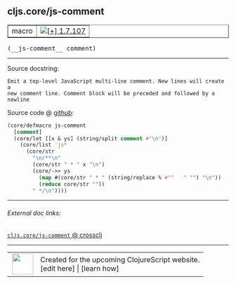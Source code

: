 ## cljs.core/js-comment



 <table border="1">
<tr>
<td>macro</td>
<td><a href="https://github.com/cljsinfo/cljs-api-docs/tree/1.7.107"><img valign="middle" alt="[+] 1.7.107" title="Added in 1.7.107" src="https://img.shields.io/badge/+-1.7.107-lightgrey.svg"></a> </td>
</tr>
</table>


 <samp>
(__js-comment__ comment)<br>
</samp>

---





Source docstring:

```
Emit a top-level JavaScript multi-line comment. New lines will create a
new comment line. Comment block will be preceded and followed by a newline
```


Source code @ [github](https://github.com/clojure/clojurescript/blob/r1.7.107/src/main/clojure/cljs/core.cljc#L871-L883):

```clj
(core/defmacro js-comment
  [comment]
  (core/let [[x & ys] (string/split comment #"\n")]
    (core/list 'js*
      (core/str
        "\n/**\n"
        (core/str " * " x "\n")
        (core/->> ys
          (map #(core/str " * " (string/replace % #"^   " "") "\n"))
          (reduce core/str ""))
        " */\n"))))
```

<!--
Repo - tag - source tree - lines:

 <pre>
clojurescript @ r1.7.107
└── src
    └── main
        └── clojure
            └── cljs
                └── <ins>[core.cljc:871-883](https://github.com/clojure/clojurescript/blob/r1.7.107/src/main/clojure/cljs/core.cljc#L871-L883)</ins>
</pre>

-->

---



###### External doc links:

[`cljs.core/js-comment` @ crossclj](http://crossclj.info/fun/cljs.core/js-comment.html)<br>

---

 <table>
<tr><td>
<img valign="middle" align="right" width="48px" src="http://i.imgur.com/Hi20huC.png">
</td><td>
Created for the upcoming ClojureScript website.<br>
[edit here] | [learn how]
</td></tr></table>

[edit here]:https://github.com/cljsinfo/cljs-api-docs/blob/master/cljsdoc/cljs.core/js-comment.cljsdoc
[learn how]:https://github.com/cljsinfo/cljs-api-docs/wiki/cljsdoc-files

<!--

This information was too distracting to show to readers, but I'll leave it
commented here since it is helpful to:

- pretty-print the data used to generate this document
- and show how to retrieve that data



The API data for this symbol:

```clj
{:ns "cljs.core",
 :name "js-comment",
 :signature ["[comment]"],
 :history [["+" "1.7.107"]],
 :type "macro",
 :full-name-encode "cljs.core/js-comment",
 :source {:code "(core/defmacro js-comment\n  [comment]\n  (core/let [[x & ys] (string/split comment #\"\\n\")]\n    (core/list 'js*\n      (core/str\n        \"\\n/**\\n\"\n        (core/str \" * \" x \"\\n\")\n        (core/->> ys\n          (map #(core/str \" * \" (string/replace % #\"^   \" \"\") \"\\n\"))\n          (reduce core/str \"\"))\n        \" */\\n\"))))",
          :title "Source code",
          :repo "clojurescript",
          :tag "r1.7.107",
          :filename "src/main/clojure/cljs/core.cljc",
          :lines [871 883]},
 :full-name "cljs.core/js-comment",
 :docstring "Emit a top-level JavaScript multi-line comment. New lines will create a\nnew comment line. Comment block will be preceded and followed by a newline"}

```

Retrieve the API data for this symbol:

```clj
;; from Clojure REPL
(require '[clojure.edn :as edn])
(-> (slurp "https://raw.githubusercontent.com/cljsinfo/cljs-api-docs/catalog/cljs-api.edn")
    (edn/read-string)
    (get-in [:symbols "cljs.core/js-comment"]))
```

-->
